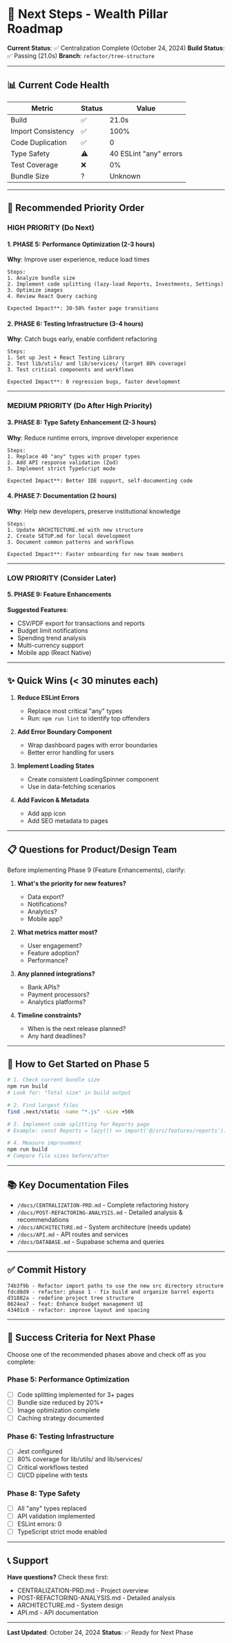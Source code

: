 # 🎯 Next Steps - Wealth Pillar Roadmap

**Current Status**: ✅ Centralization Complete (October 24, 2024)
**Build Status**: ✅ Passing (21.0s)
**Branch**: `refactor/tree-structure`

---

## 📊 Current Code Health

| Metric | Status | Value |
|--------|--------|-------|
| Build | ✅ | 21.0s |
| Import Consistency | ✅ | 100% |
| Code Duplication | ✅ | 0 |
| Type Safety | ⚠️ | 40 ESLint "any" errors |
| Test Coverage | ❌ | 0% |
| Bundle Size | ? | Unknown |

---

## 🚀 Recommended Priority Order

### **HIGH PRIORITY** (Do Next)

#### 1. **PHASE 5: Performance Optimization** (2-3 hours)
**Why**: Improve user experience, reduce load times
```
Steps:
1. Analyze bundle size
2. Implement code splitting (lazy-load Reports, Investments, Settings)
3. Optimize images
4. Review React Query caching

Expected Impact**: 30-50% faster page transitions
```

#### 2. **PHASE 6: Testing Infrastructure** (3-4 hours)
**Why**: Catch bugs early, enable confident refactoring
```
Steps:
1. Set up Jest + React Testing Library
2. Test lib/utils/ and lib/services/ (target 80% coverage)
3. Test critical components and workflows

Expected Impact**: 0 regression bugs, faster development
```

---

### **MEDIUM PRIORITY** (Do After High Priority)

#### 3. **PHASE 8: Type Safety Enhancement** (2-3 hours)
**Why**: Reduce runtime errors, improve developer experience
```
Steps:
1. Replace 40 "any" types with proper types
2. Add API response validation (Zod)
3. Implement strict TypeScript mode

Expected Impact**: Better IDE support, self-documenting code
```

#### 4. **PHASE 7: Documentation** (2 hours)
**Why**: Help new developers, preserve institutional knowledge
```
Steps:
1. Update ARCHITECTURE.md with new structure
2. Create SETUP.md for local development
3. Document common patterns and workflows

Expected Impact**: Faster onboarding for new team members
```

---

### **LOW PRIORITY** (Consider Later)

#### 5. **PHASE 9: Feature Enhancements**
**Suggested Features**:
- CSV/PDF export for transactions and reports
- Budget limit notifications
- Spending trend analysis
- Multi-currency support
- Mobile app (React Native)

---

## ✨ Quick Wins (< 30 minutes each)

1. **Reduce ESLint Errors**
   - Replace most critical "any" types
   - Run: `npm run lint` to identify top offenders

2. **Add Error Boundary Component**
   - Wrap dashboard pages with error boundaries
   - Better error handling for users

3. **Implement Loading States**
   - Create consistent LoadingSpinner component
   - Use in data-fetching scenarios

4. **Add Favicon & Metadata**
   - Add app icon
   - Add SEO metadata to pages

---

## 📋 Questions for Product/Design Team

Before implementing Phase 9 (Feature Enhancements), clarify:

1. **What's the priority for new features?**
   - Data export?
   - Notifications?
   - Analytics?
   - Mobile app?

2. **What metrics matter most?**
   - User engagement?
   - Feature adoption?
   - Performance?

3. **Any planned integrations?**
   - Bank APIs?
   - Payment processors?
   - Analytics platforms?

4. **Timeline constraints?**
   - When is the next release planned?
   - Any hard deadlines?

---

## 🔧 How to Get Started on Phase 5

```bash
# 1. Check current bundle size
npm run build
# Look for: "Total size" in build output

# 2. Find largest files
find .next/static -name "*.js" -size +50k

# 3. Implement code splitting for Reports page
# Example: const Reports = lazy(() => import('@/src/features/reports'))

# 4. Measure improvement
npm run build
# Compare file sizes before/after
```

---

## 📚 Key Documentation Files

- `/docs/CENTRALIZATION-PRD.md` - Complete refactoring history
- `/docs/POST-REFACTORING-ANALYSIS.md` - Detailed analysis & recommendations
- `/docs/ARCHITECTURE.md` - System architecture (needs update)
- `/docs/API.md` - API routes and services
- `/docs/DATABASE.md` - Supabase schema and queries

---

## ✅ Commit History

```
74b3f9b - Refactor import paths to use the new src directory structure
fdcd8d9 - refactor: phase 1 - fix build and organize barrel exports
d31882a - redefine project tree structure
8624ea7 - feat: Enhance budget management UI
43401c0 - refactor: improve layout and spacing
```

---

## 🎯 Success Criteria for Next Phase

Choose one of the recommended phases above and check off as you complete:

### Phase 5: Performance Optimization
- [ ] Code splitting implemented for 3+ pages
- [ ] Bundle size reduced by 20%+
- [ ] Image optimization complete
- [ ] Caching strategy documented

### Phase 6: Testing Infrastructure
- [ ] Jest configured
- [ ] 80% coverage for lib/utils/ and lib/services/
- [ ] Critical workflows tested
- [ ] CI/CD pipeline with tests

### Phase 8: Type Safety
- [ ] All "any" types replaced
- [ ] API validation implemented
- [ ] ESLint errors: 0
- [ ] TypeScript strict mode enabled

---

## 📞 Support

**Have questions?** Check these first:
- CENTRALIZATION-PRD.md - Project overview
- POST-REFACTORING-ANALYSIS.md - Detailed analysis
- ARCHITECTURE.md - System design
- API.md - API documentation

---

**Last Updated**: October 24, 2024
**Status**: ✅ Ready for Next Phase
